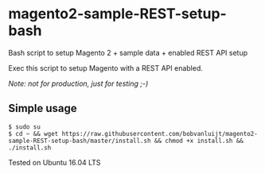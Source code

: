 # magento2-sample-REST-setup-bash

Bash script to setup Magento 2 + sample data + enabled REST API setup

Exec this script to setup Magento with a REST API enabled.

_Note: not for production, just for testing ;-)_

## Simple usage

```
$ sudo su
$ cd ~ && wget https://raw.githubusercontent.com/bobvanluijt/magento2-sample-REST-setup-bash/master/install.sh && chmod +x install.sh && ./install.sh
```

Tested on Ubuntu 16.04 LTS
